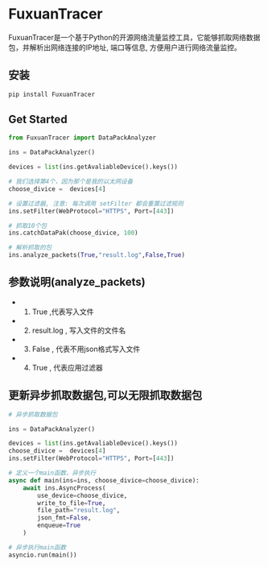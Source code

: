 
# FuxuanTracer

FuxuanTracer是一个基于Python的开源网络流量监控工具，它能够抓取网络数据包，并解析出网络连接的IP地址, 端口等信息, 方便用户进行网络流量监控。

## 安装

```bash
pip install FuxuanTracer
```

## Get Started

```python
from FuxuanTracer import DataPackAnalyzer

ins = DataPackAnalyzer()

devices = list(ins.getAvaliableDevice().keys())

# 我们选择第4个，因为那个是我的以太网设备
choose_divice =  devices[4]

# 设置过滤器, 注意: 每次调用 setFilter 都会重置过滤规则
ins.setFilter(WebProtocol="HTTPS", Port=[443])

# 抓取10个包
ins.catchDataPak(choose_divice, 100)

# 解析抓取的包
ins.analyze_packets(True,"result.log",False,True)
```

## 参数说明(analyze_packets)

- 1. True ,代表写入文件
- 2. result.log , 写入文件的文件名
- 3. False , 代表不用json格式写入文件
- 4. True , 代表应用过滤器

## 更新异步抓取数据包,可以无限抓取数据包

```python
# 异步抓取数据包

ins = DataPackAnalyzer()

devices = list(ins.getAvaliableDevice().keys())
choose_divice =  devices[4]
ins.setFilter(WebProtocol="HTTPS", Port=[443])

# 定义一个main函数，异步执行
async def main(ins=ins, choose_divice=choose_divice):
    await ins.AsyncProcess(
        use_device=choose_divice,
        write_to_file=True,
        file_path="result.log",
        json_fmt=False,
        enqueue=True
    )

# 异步执行main函数
asyncio.run(main())
```
